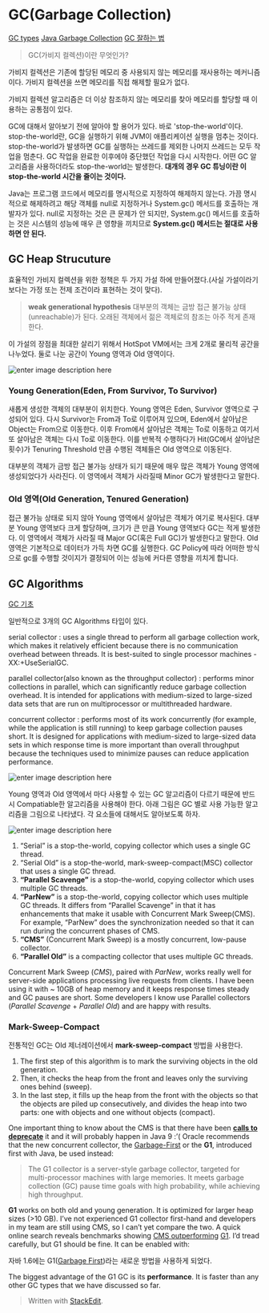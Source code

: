 
# GC(Garbage Collection)
[GC types](https://www.cubrid.org/blog/understanding-java-garbage-collection)
[Java Garbage Collection](https://d2.naver.com/helloworld/1329)
[GC 잘하는 법
](https://waspro.tistory.com/380)

> GC(가비지 컬렉션)이란 무엇인가?

가비지 컬렉션은 기존에 할당된 메모리 중 사용되지 않는 메모리를 재사용하는 메커니즘이다. 가비지 컬렉션을 쓰면 메모리를 직접 해제할 필요가 없다. 

가비지 컬렉션 알고리즘은 더 이상 참조하지 않는 메모리를 찾아 메모리를 할당할 때 이용하는 공통점이 있다. 

GC에 대해서 알아보기 전에 알아야 할 용어가 있다. 바로 'stop-the-world'이다. stop-the-world란, GC을 실행하기 위해 JVM이 애플리케이션 실행을 멈추는 것이다. stop-the-world가 발생하면 GC를 실행하는 쓰레드를 제외한 나머지 쓰레드는 모두 작업을 멈춘다. GC 작업을 완료한 이후에야 중단했던 작업을 다시 시작한다. 어떤 GC 알고리즘을 사용하더라도 stop-the-world는 발생한다. **대개의 경우 GC 튜닝이란 이 stop-the-world 시간을 줄이는 것이다.**

Java는 프로그램 코드에서 메모리를 명시적으로 지정하여 해제하지 않는다. 가끔 명시적으로 해제하려고 해당 객체를 null로 지정하거나 System.gc() 메서드를 호출하는 개발자가 있다. null로 지정하는 것은 큰 문제가 안 되지만, System.gc() 메서드를 호출하는 것은 시스템의 성능에 매우 큰 영향을 끼치므로 **System.gc() 메서드는 절대로 사용하면 안 된다.**

## GC Heap Strucuture

효율적인 가비지 컬렉션을 위한 정책은 두 가지 가설 하에 만들어졌다.(사실 가설이라기보다는 가정 또는 전제 조건이라 표현하는 것이 맞다).

>**weak generational hypothesis**
>대부분의 객체는 금방 접근 불가능 상태(unreachable)가 된다.
>오래된 객체에서 젊은 객체로의 참조는 아주 적게 존재한다.

이 가설의 장점을 최대한 살리기 위해서 HotSpot VM에서는 크게 2개로 물리적 공간을 나누었다. 둘로 나눈 공간이 Young 영역과 Old 영역이다.

![enter image description here](https://i.stack.imgur.com/8ZtFA.png)

### Young Generation(Eden, From Survivor, To Survivor)

새롭게 생성한 객체의 대부분이 위치한다. Young 영역은 Eden, Survivor 영역으로 구성되어 있다. 다시 Survivor는 From과 To로 이루어져 있으며, Eden에서 살아남은 Object는 From으로 이동한다. 이후 From에서 살아남은 객체는 To로 이동하고 여기서 또 살아남은 객체는 다시 To로 이동한다. 이를 반복적 수행하다가 Hit(GC에서 살아남은 횟수)가 Tenuring Threshold 만큼 수행된 객체들은 Old 영역으로 이동된다.

대부분의 객체가 금방 접근 불가능 상태가 되기 때문에 매우 많은 객체가 Young 영역에 생성되었다가 사라진다. 이 영역에서 객체가 사라질때 Minor GC가 발생한다고 말한다.

### Old 영역(Old Generation, Tenured Generation)

접근 불가능 상태로 되지 않아 Young 영역에서 살아남은 객체가 여기로 복사된다. 대부분 Young 영역보다 크게 할당하며, 크기가 큰 만큼 Young 영역보다 GC는 적게 발생한다. 이 영역에서 객체가 사라질 때 Major GC(혹은 Full GC)가 발생한다고 말한다. Old 영역은 기본적으로 데이터가 가득 차면 GC를 실행한다. GC Policy에 따라 어떠한 방식으로 gc를 수행할 것이지가 결정되어 이는 성능에 커다른 영향을 끼치게 합니다.

## GC Algorithms

[GC 기초](https://codeahoy.com/2017/08/06/basics-of-java-garbage-collection/)

일반적으로 3개의 GC Algorithms 타입이 있다. 

serial collector
: uses a single thread to perform all garbage collection work, which makes it relatively efficient because there is no communication overhead between threads. It is best-suited to single processor machines -XX:+UseSerialGC.

parallel collector(also known as the throughput collector)
: performs minor collections in parallel, which can significantly reduce garbage collection overhead. It is intended for applications with medium-sized to large-sized data sets that are run on multiprocessor or multithreaded hardware.

concurrent collector
: performs most of its work concurrently (for example, while the application is still running) to keep garbage collection pauses short. It is designed for applications with medium-sized to large-sized data sets in which response time is more important than overall throughput because the techniques used to minimize pauses can reduce application performance.

![enter image description here](https://codeahoy.com/img/blogs/gc-compared.png)

Young 영역과 Old 영역에서 마다 사용할 수 있는 GC 알고리즘이 다르기 때문에 반드시 Compatiable한 알고리즘을 사용해야 한다. 아래 그림은 GC 별로 사용 가능한 알고리즘을 그림으로 나타냈다. 각 요소들에 대해서도 알아보도록 하자.

![enter image description here](https://codeahoy.com/img/blogs/gc-collectors-pairing.jpg)

1.  “Serial” is a stop-the-world, copying collector which uses a single GC thread.
2. “Serial Old” is a stop-the-world, mark-sweep-compact(MSC) collector that uses a single GC thread.
3.  **“Parallel Scavenge”**  is a stop-the-world, copying collector which uses multiple GC threads.
4.  **“ParNew”**  is a stop-the-world, copying collector which uses multiple GC threads. It differs from “Parallel Scavenge” in that it has enhancements that make it usable with Concurrent Mark Sweep(CMS). For example, “ParNew” does the synchronization needed so that it can run during the concurrent phases of CMS.
5.  **“CMS”**  (Concurrent Mark Sweep) is a mostly concurrent, low-pause collector.
6.  **“Parallel Old”**  is a compacting collector that uses multiple GC threads.

Concurrent Mark Sweep (_CMS_), paired with  _ParNew_, works really well for server-side applications processing live requests from clients. I have been using it with ~ 10GB of heap memory and it keeps response times steady and GC pauses are short. Some developers I know use Parallel collectors (_Parallel Scavenge_  +  _Parallel Old_) and are happy with results.

### Mark-Sweep-Compact

전통적인 GC는 Old 제너레이션에서  **mark-sweep-compact** 방법을 사용한다. 

1.  The first step of this algorithm is to mark the surviving objects in the old generation.
2.  Then, it checks the heap from the front and leaves only the surviving ones behind (sweep).
3.  In the last step, it fills up the heap from the front with the objects so that the objects are piled up consecutively, and divides the heap into two parts: one with objects and one without objects (compact).


One important thing to know about the CMS is that there have been  **[calls to deprecate](https://openjdk.java.net/jeps/291)**  it and it will probably happen in Java 9 :’( Oracle recommends that the new concurrent collector, the  [Garbage-First](https://docs.oracle.com/javase/7/docs/technotes/guides/vm/G1.html)  or the  **G1**, introduced first with Java, be used instead:

> The G1 collector is a server-style garbage collector, targeted for multi-processor machines with large memories. It meets garbage collection (GC) pause time goals with high probability, while achieving high throughput.

**G1**  works on both old and young generation. It is optimized for larger heap sizes (>10 GB). I’ve not experienced G1 collector first-hand and developers in my team are still using CMS, so I can’t yet compare the two. A quick online search reveals benchmarks showing  [CMS outperforming](http://blog.novatec-gmbh.de/g1-action-better-cms/)  [G1](https://dzone.com/articles/g1-vs-cms-vs-parallel-gc). I’d tread carefully, but G1 should be fine. It can be enabled with:


자바 1.6에는 G1([Garbage First](https://www.oracle.com/technetwork/tutorials/tutorials-1876574.html))라는 새로운 방법을 사용하게 되었다. 

The biggest advantage of the G1 GC is its  **performance**. It is faster than any other GC types that we have discussed so far. 


> Written with [StackEdit](https://stackedit.io/).
<!--stackedit_data:
eyJoaXN0b3J5IjpbLTY5MTgwNjM5NSwtMTM5NTM2MjM2Niw4OD
k1NTYxMTgsMTc0NjQwNTUyMSwtMjA4NzY3OTYwNl19
-->